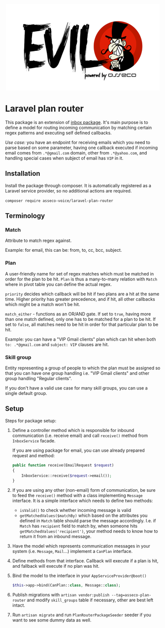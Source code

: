 <p align="center"><a href="https://see.asseco.com" target="_blank"><img src="https://github.com/asseco-voice/art/blob/main/evil_logo.png" width="500"></a></p>

# Laravel plan router

This package is an extension of [inbox package](https://github.com/asseco-voice/laravel-inbox). 
It's main purpose is to define a model for routing incoming communication by matching certain 
regex patterns and executing self defined callbacks.  

*Use case:* you have an endpoint for receiving emails which you need to parse based on some parameter,
having one callback executed if incoming email comes from ``.*@gmail.com`` domain, other from `.*@yahoo.com`,
and handling special cases when subject of email has ``VIP`` in it. 

## Installation

Install the package through composer. It is automatically registered as a Laravel service provider, so no additional actions are required.

``composer require asseco-voice/laravel-plan-router``

## Terminology

### Match

Attribute to match regex against. 

Example: for email, this can be: from, to, cc, bcc, subject.

### Plan

A user-friendly name for set of regex matches which must be matched in order for the plan to be hit.
``Plan`` is thus a many-to-many relation with `Match` where in pivot table you can define the actual
regex.

`priority` decides which callback will be hit if two plans are a hit at the same time. Higher priority
has greater precedence, and if hit, all other callbacks which might be a match won't be hit.

``match_either`` - functions as an OR/AND gate. If set to `true`, having more than one match defined,
only one has to be matched for a plan to be hit. If set to ``false``, all matches need to be hit in order
for that particular plan to be hit.  

Example: you can have a "VIP Gmail clients" plan which can hit when both ``to: .*@gmail.com`` and `subject: VIP` 
clauses are hit.

### Skill group

Entity representing a group of people to which the plan must be assigned so that you can have one group
handling i.e. "VIP Gmail clients" and other group handling "Regular clients".

If you don't have a valid use case for many skill groups, you can use a single default group.

## Setup

Steps for package setup:

1. Define a controller method which is responsible for inbound communication (i.e. receive email)
and call ``receive()`` method from `InboxService` facade.
    
    If you are using package for email, you can use already prepared request and method:
    
    ```php
    public function receive(EmailRequest $request)
    {
        InboxService::receive($request->email());
    }
    ```
   
1. If you are using any other (non-email) form of communication, be sure to feed the `receive()` method 
with a class implementing ``Message`` interface. It is a simple interface which needs to define two methods:

    - ``isValid()`` to check whether incoming message is valid
    - ``getMatchedValues($matchBy)`` which based on the attributes you defined in `Match` table should parse
    the message accordingly. I.e. if ``Match`` has `recipient` field to match by, when someone hits 
    `getMatchedValues('recipient')`, your method needs to know how to return it from an inbound message. 

1. Have the model which represents communication messages in your system (i.e. ``Message``, `Mail`...)
implement a ``CanPlan`` interface. 
1. Define methods from that interface. Callback will execute if a plan is hit, and fallback will execute 
if no plan was hit.
1. Bind the model to the interface in your ``AppServiceProvider@boot()``

    ```php
    $this->app->bind(CanPlan::class, Message::class);
    ```

1. Publish migrations with ``artisan vendor:publish --tag=asseco-plan-router`` and modify `skill_groups`
table if necessary, other are best left intact. 
1. Run ``artisan migrate`` and run `PlanRouterPackageSeeder` seeder if you want to see some dummy data as well.
